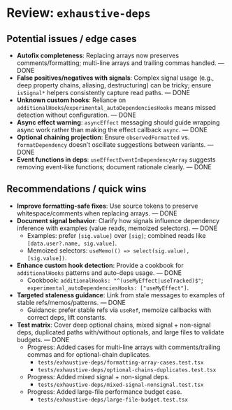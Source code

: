 # Review: `exhaustive-deps`

## Potential issues / edge cases

- __Autofix completeness__: Replacing arrays now preserves comments/formatting; multi-line arrays and trailing commas handled. — DONE
- __False positives/negatives with signals__: Complex signal usage (e.g., deep property chains, aliasing, destructuring) can be tricky; ensure `isSignal*` helpers consistently capture read paths. — DONE
- __Unknown custom hooks__: Reliance on `additionalHooks`/`experimental_autoDependenciesHooks` means missed detection without configuration. — DONE
- __Async effect warning__: `asyncEffect` messaging should guide wrapping async work rather than making the effect callback `async`. — DONE
- __Optional chaining projection__: Ensure `observedFormatted` vs. `formatDependency` doesn’t oscillate suggestions between variants. — DONE
- __Event functions in deps__: `useEffectEventInDependencyArray` suggests removing event-like functions; document rationale clearly. — DONE

## Recommendations / quick wins

- __Improve formatting-safe fixes__: Use source tokens to preserve whitespace/comments when replacing arrays. — DONE
- __Document signal behavior__: Clarify how signals influence dependency inference with examples (value reads, memoized selectors). — DONE
  - Examples: prefer `[sig.value]` over `[sig]`; combined reads like `[data.user?.name, sig.value]`.
  - Memoized selectors: `useMemo(() => select(sig.value), [sig.value])`.
- __Enhance custom hook detection__: Provide a cookbook for `additionalHooks` patterns and auto-deps usage. — DONE
  - Cookbook: `additionalHooks: "^(useMyEffect|useTracked)$"`; `experimental_autoDependenciesHooks: ["useMyEffect"]`.
- __Targeted staleness guidance__: Link from stale messages to examples of stable refs/memos/patterns. — DONE
  - Guidance: prefer stable refs via `useRef`, memoize callbacks with correct deps, lift constants.
- __Test matrix__: Cover deep optional chains, mixed signal + non-signal deps, duplicated paths with/without optionals, and large files to validate budgets. — DONE
  - Progress: Added cases for multi-line arrays with comments/trailing commas and for optional-chain duplicates.
    - `tests/exhaustive-deps/formatting-array-cases.test.tsx`
    - `tests/exhaustive-deps/optional-chains-duplicates.test.tsx`
  - Progress: Added mixed signal + non-signal deps.
    - `tests/exhaustive-deps/mixed-signal-nonsignal.test.tsx`
  - Progress: Added large-file performance budget case.
    - `tests/exhaustive-deps/large-file-budget.test.tsx`
